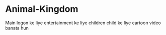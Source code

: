 # Animal-Kingdom
Main logon ke liye entertainment ke liye children child ke liye cartoon video banata hun
